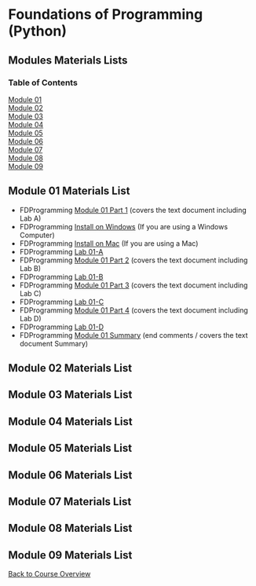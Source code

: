# Foundations of Programming (Python)

## Modules Materials Lists

### Table of Contents
[Module 01](#module-01-materials-list)  
[Module 02](#module-02-materials-list)  
[Module 03](#module-03-materials-list)  
[Module 04](#module-04-materials-list)  
[Module 05](#module-05-materials-list)  
[Module 06](#module-06-materials-list)  
[Module 07](#module-07-materials-list)  
[Module 08](#module-08-materials-list)  
[Module 09](#module-09-materials-list)  

## Module 01 Materials List

* FDProgramming [Module 01 Part 1](https://youtu.be/xoqWGAxwrZ0) (covers the text document including Lab A)
* FDProgramming [Install on Windows](https://youtu.be/AZAwg2dFM7M) (If you are using a Windows Computer)
* FDProgramming [Install on Mac](https://youtu.be/kWPXsl2GnBk) (If you are using a Mac)
* FDProgramming [Lab 01-A](content/Lab_01_A.md)
* FDProgramming [Module 01 Part 2](https://youtu.be/B83xIjdl1no) (covers the text document including Lab B)
* FDProgramming [Lab 01-B](content/Lab_01_B.md)
* FDProgramming [Module 01 Part 3](https://youtu.be/s1tbLL8HFUs) (covers the text document including Lab C)
* FDProgramming [Lab 01-C](content/Lab_01_C.md)
* FDProgramming [Module 01 Part 4](https://youtu.be/VhLSrMcg5Vg) (covers the text document including Lab D)
* FDProgramming [Lab 01-D](content/Lab_01_D.md)
* FDProgramming [Module 01 Summary](https://youtu.be/OamRCosJuDY) (end comments / covers the text document Summary)

## Module 02 Materials List



## Module 03 Materials List



## Module 04 Materials List



## Module 05 Materials List



## Module 06 Materials List



## Module 07 Materials List



## Module 08 Materials List



## Module 09 Materials List


[Back to Course Overview](../README.md)

